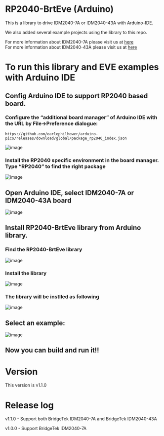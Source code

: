 # RP2040-BrtEve (Arduino) 

This is a library to drive IDM2040-7A or IDM2040-43A with Arduino-IDE.

We also added several example projects using the library to this repo.

For more information about IDM2040-7A please visit us at [here](https://brtchip.com/product/idm2040-7a/)     
For more information about IDM2040-43A please visit us at [here](https://brtchip.com/product/idm2040-43a/)    


# To run this library and EVE examples with Arduino IDE

## Config Arduino IDE to support RP2040 based board.
   
### Configure the “additional board manager” of Arduino IDE with the URL by File->Preference dialogue:  

`https://github.com/earlephilhower/arduino-pico/releases/download/global/package_rp2040_index.json`


![image](https://github.com/Bridgetek/RP2040-BrtEve/assets/13127756/0bae1f40-d68c-41ce-90e6-cfc14da33ce4)

### Install the RP2040 specific environment in the board manager.  Type “RP2040” to find the right package  

![image](https://github.com/user-attachments/assets/64271460-061f-4abe-9669-d7ac8b216ecb)



## Open Arduino IDE, select IDM2040-7A or IDM2040-43A board
   
![image](https://github.com/user-attachments/assets/eeb0f4bf-ecd7-4d89-84e9-594d6853c168)


## Install RP2040-BrtEve library from Arduino library.

### Find the RP2040-BrtEve library

![image](https://github.com/user-attachments/assets/2d6e708f-1589-4c74-bd05-b02163c8c014)

### Install the library

![image](https://github.com/user-attachments/assets/bdc19a2c-958f-4b37-8acf-0c3f13dd0ce8)

### The library will be instlled as following

![image](https://github.com/user-attachments/assets/da14dc87-6fcf-4f92-a320-7913447787fa)
  
## Select an example:

![image](https://github.com/user-attachments/assets/98a052c7-51a1-4322-b311-02119607cb05)


## Now you can build and run it!!

# Version
This version is v1.1.0

# Release log
v1.1.0 - Support both BridgeTek IDM2040-7A and BridgeTek IDM2040-43A

v1.0.0 - Support BridgeTek IDM2040-7A
